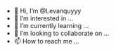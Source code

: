 - 👋 Hi, I’m @Levanquyyy
- 👀 I’m interested in ...
- 🌱 I’m currently learning ...
- 💞️ I’m looking to collaborate on ...
- 📫 How to reach me ...

<!---
Levanquyyy/Levanquyyy is a ✨ special ✨ repository because its `README.md` (this file) appears on your GitHub profile.
You can click the Preview link to take a look at your changes.
--->
